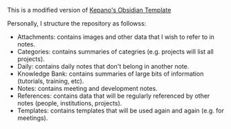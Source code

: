 This is a modified version of [Kepano's Obsidian Template](https://github.com/kepano/kepano-obsidian/tree/main)

Personally, I structure the repository as followss:
- Attachments: contains images and other data that I wish to refer to in notes.
- Categories: contains summaries of categries (e.g. projects will list all projects).
- Daily: contains daily notes that don't belong in another note.
- Knowledge Bank: contains summaries of large bits of information (tutorials, training, etc).
- Notes: contains meeting and development notes.
- References: contains data that will be regularly referenced by other notes (people, institutions, projects).
- Templates: contains templates that will be used again and again (e.g. for meetings).
